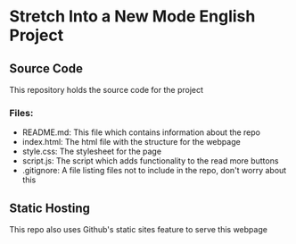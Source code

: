 # Stretch Into a New Mode English Project

## Source Code

This repository holds the source code for the project

### Files:

- README.md: This file which contains information about the repo
- index.html: The html file with the structure for the webpage
- style.css: The stylesheet for the page
- script.js: The script which adds functionality to the read more buttons
- .gitignore: A file listing files not to include in the repo, don't worry about this

## Static Hosting

This repo also uses Github's static sites feature to serve this webpage
